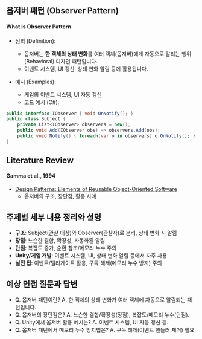 

## 옵저버 패턴 (Observer Pattern)

#### What is Observer Pattern

- 정의 (Definition):
    - 옵저버는 **한 객체의 상태 변화**를 여러 객체(옵저버)에게 자동으로 알리는 행위(Behavioral) 디자인 패턴입니다.
    - 이벤트 시스템, UI 갱신, 상태 변화 알림 등에 활용됩니다.

- 예시 (Examples):
    - 게임의 이벤트 시스템, UI 자동 갱신
    - 코드 예시 (C#):
```csharp
public interface IObserver { void OnNotify(); }
public class Subject {
    private List<IObserver> observers = new();
    public void Add(IObserver obs) => observers.Add(obs);
    public void Notify() { foreach(var o in observers) o.OnNotify(); }
}
```

## Literature Review

#### Gamma et al., 1994
- [Design Patterns: Elements of Reusable Object-Oriented Software](https://en.wikipedia.org/wiki/Observer_pattern)
    - 옵저버의 구조, 장단점, 활용 사례

## 주제별 세부 내용 정리와 설명
- **구조**: Subject(관찰 대상)와 Observer(관찰자)로 분리, 상태 변화 시 알림
- **장점**: 느슨한 결합, 확장성, 자동화된 알림
- **단점**: 복잡도 증가, 순환 참조/메모리 누수 주의
- **Unity/게임 개발**: 이벤트 시스템, UI, 상태 변화 알림 등에서 자주 사용
- **실전 팁**: 이벤트/델리게이트 활용, 구독 해제(메모리 누수 방지) 주의

## 예상 면접 질문과 답변
- Q. 옵저버 패턴이란?
  A. 한 객체의 상태 변화가 여러 객체에 자동으로 알림되는 패턴입니다.
- Q. 옵저버의 장단점은?
  A. 느슨한 결합/확장성(장점), 복잡도/메모리 누수(단점).
- Q. Unity에서 옵저버 활용 예시는?
  A. 이벤트 시스템, UI 자동 갱신 등.
- Q. 옵저버 패턴에서 메모리 누수 방지법은?
  A. 구독 해제(이벤트 핸들러 제거) 필요.

